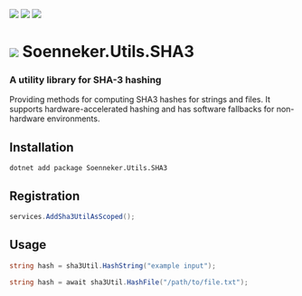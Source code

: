 [![](https://img.shields.io/nuget/v/soenneker.utils.sha3.svg?style=for-the-badge)](https://www.nuget.org/packages/soenneker.utils.sha3/)
[![](https://img.shields.io/github/actions/workflow/status/soenneker/soenneker.utils.sha3/publish-package.yml?style=for-the-badge)](https://github.com/soenneker/soenneker.utils.sha3/actions/workflows/publish-package.yml)
[![](https://img.shields.io/nuget/dt/soenneker.utils.sha3.svg?style=for-the-badge)](https://www.nuget.org/packages/soenneker.utils.sha3/)

# ![](https://user-images.githubusercontent.com/4441470/224455560-91ed3ee7-f510-4041-a8d2-3fc093025112.png) Soenneker.Utils.SHA3
### A utility library for SHA-3 hashing

Providing methods for computing SHA3 hashes for strings and files. It supports hardware-accelerated hashing and has software fallbacks for non-hardware environments.

## Installation

```
dotnet add package Soenneker.Utils.SHA3
```

## Registration

```csharp
services.AddSha3UtilAsScoped();
```

## Usage

```csharp
string hash = sha3Util.HashString("example input");
```

```csharp
string hash = await sha3Util.HashFile("/path/to/file.txt");
```
